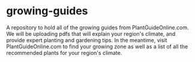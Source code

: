 # growing-guides
A repository to hold all of the growing guides from PlantGuideOnline.com. We will be uploading pdfs that will explain your region's climate, and provide expert planting and gardening tips. In the meantime, visit PlantGuideOnline.com to find your growing zone as well as a list of all the recommended plants for your region's climate.
